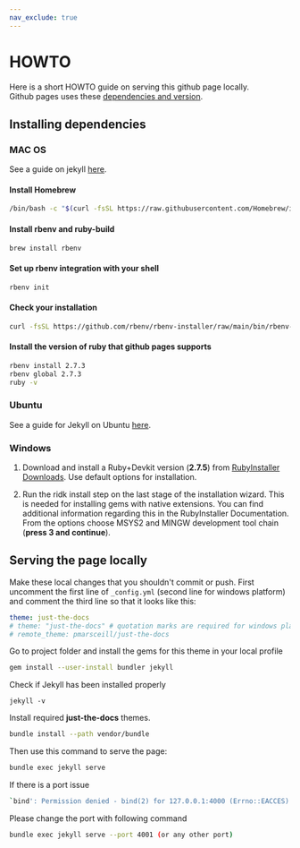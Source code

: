 ```yaml
---
nav_exclude: true
---
```


# HOWTO
Here is a short HOWTO guide on serving this github page locally.  
Github pages uses these [dependencies and version](https://pages.github.com/versions/).

## Installing dependencies

### MAC OS
See a guide on jekyll [here](https://jekyllrb.com/docs/installation/macos/).

#### Install Homebrew
```bash
/bin/bash -c "$(curl -fsSL https://raw.githubusercontent.com/Homebrew/install/HEAD/install.sh)"
```

#### Install rbenv and ruby-build
```bash
brew install rbenv
```

#### Set up rbenv integration with your shell
```bash
rbenv init
```

#### Check your installation
```bash
curl -fsSL https://github.com/rbenv/rbenv-installer/raw/main/bin/rbenv-doctor | bash
```

#### Install the version of ruby that github pages supports
```bash
rbenv install 2.7.3
rbenv global 2.7.3
ruby -v
```

### Ubuntu

See a guide for Jekyll on Ubuntu [here](https://jekyllrb.com/docs/installation/ubuntu/).

### Windows

1. Download and install a Ruby+Devkit version (**2.7.5**) from [RubyInstaller Downloads](https://github.com/oneclick/rubyinstaller2/releases/download/RubyInstaller-2.7.5-1/rubyinstaller-devkit-2.7.5-1-x64.exe). Use default options for installation.

2. Run the ridk install step on the last stage of the installation wizard. This is needed for installing gems with native extensions. You can find additional information regarding this in the RubyInstaller Documentation. From the options choose MSYS2 and MINGW development tool chain (**press 3 and continue**).

<!-- See a guide on Jekyll on Windows [here](https://jekyllrb.com/docs/installation/windows/).  
Make sure to download and install the `Ruby+Devkit 2.7.5-1` that is suitable for your system. -->


## Serving the page locally

Make these local changes that you shouldn't commit or push.
First uncomment the first line of `_config.yml` (second line for windows platform) and comment the third line so that it looks like this:
```yml
theme: just-the-docs
# theme: "just-the-docs" # quotation marks are required for windows platform
# remote_theme: pmarsceill/just-the-docs
```

Go to project folder and install the gems for this theme in your local profile
```bash
gem install --user-install bundler jekyll
```
Check if Jekyll has been installed properly 
    
    jekyll -v

Install required **just-the-docs** themes.
```bash
bundle install --path vendor/bundle
```

Then use this command to serve the page:  
```bash
bundle exec jekyll serve
```

If there is a port issue
```bash
`bind': Permission denied - bind(2) for 127.0.0.1:4000 (Errno::EACCES)
```

Please change the port with following command
```bash
bundle exec jekyll serve --port 4001 (or any other port)
```